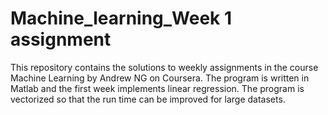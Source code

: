 # Machine_learning_Week 1 assignment

This repository contains the solutions to weekly assignments in the course Machine Learning by Andrew NG on Coursera.
The program is written in Matlab and the first week implements linear regression.
The program is vectorized so that the run time can be improved for large datasets.
